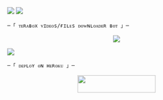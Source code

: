 
 
<img src="https://user-images.githubusercontent.com/73097560/115834477-dbab4500-a447-11eb-908a-139a6edaec5c.gif"> 
 <img src="https://readme-typing-svg.herokuapp.com?color=00FF00&width=420&lines=🦑+🅃🄴🅁🄰🄱🄾🅇+🄳🄾🅆🄽🄻🄾🄰🄳+🄱🄾🅃+🅁🄴🄿🄾+🦑">


    ─「 ᴛᴇʀᴀʙᴏx ᴠɪᴅᴇᴏs/ғɪʟᴇs ᴅᴏᴡɴʟᴏᴀᴅᴇʀ ʙᴏᴛ 」─
</h3>


</h2>
<p align="center">
  <img src="https://graph.org/file/ff3ad786da825b5205691.jpg">
</p>

 <img src="https://readme-typing-svg.herokuapp.com?color=FF00FF&width=420&lines=🐙+🄳🄴🄿🄻🄾🅈+🄾🄽+🄷🄴🅁🄾🄺🅄+🄽🄾🅆+🐙">


    ─「 ᴅᴇᴩʟᴏʏ ᴏɴ ʜᴇʀᴏᴋᴜ 」─
</h3>

<p align="center"><a href="https://dashboard.heroku.com/new?template=https://github.com/tinaarobot/TERABOX_DL"> <img src="https://img.shields.io/badge/Deploy%20On%20Heroku-008080?style=for-the-badge&logo=heroku" width="180" height="40"/></a></p>


